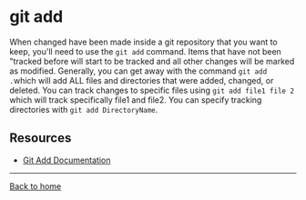 # git add 

When changed have been made inside a git repository that you want to keep, you'll need to use the `git add` command.
Items that have not been "tracked before will start to be tracked and all other changes will be marked as modified.
Generally, you can get away with the command `git add .`which will add ALL files and directories that were added, changed, or deleted.
You can track changes to specific files using `git add file1 file 2` which will track specifically file1 and file2.
You can specify tracking directories with `git add DirectoryName`. 
## Resources 

- [Git Add Documentation](https://git-scm.com/docs/git-add) 

---

[Back to home](../README.md) 